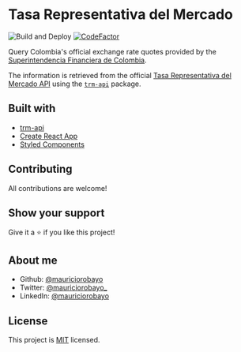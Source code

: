 # Tasa Representativa del Mercado

![Build and Deploy](https://github.com/mauriciorobayo/tasa-representativa-del-mercado/workflows/Build%20and%20Deploy/badge.svg)
[![CodeFactor](https://www.codefactor.io/repository/github/mauriciorobayo/tasa-representativa-del-mercado/badge)](https://www.codefactor.io/repository/github/mauriciorobayo/tasa-representativa-del-mercado)

Query Colombia's official exchange rate quotes provided by the [Superintendencia Financiera de Colombia](https://www.superfinanciera.gov.co/).

The information is retrieved from the official [Tasa Representativa del Mercado API](https://dev.socrata.com/foundry/www.datos.gov.co/32sa-8pi3) using the [`trm-api`](https://github.com/mauriciorobayo/trm-api) package.

## Built with

- [trm-api](https://github.com/mauriciorobayo/trm-api)
- [Create React App](https://reactjs.org/docs/create-a-new-react-app.html)
- [Styled Components](https://styled-components.com/)

## Contributing

All contributions are welcome!

## Show your support

Give it a ⭐️ if you like this project!

## About me

- Github: [@mauriciorobayo](https://github.com/MauricioRobayo)
- Twitter: [@mauriciorobayo\_](https://twitter.com/MauricioRobayo_)
- LinkedIn: [@mauriciorobayo](https://www.linkedin.com/in/MauricioRobayo)

## License

This project is [MIT](LICENSE) licensed.
